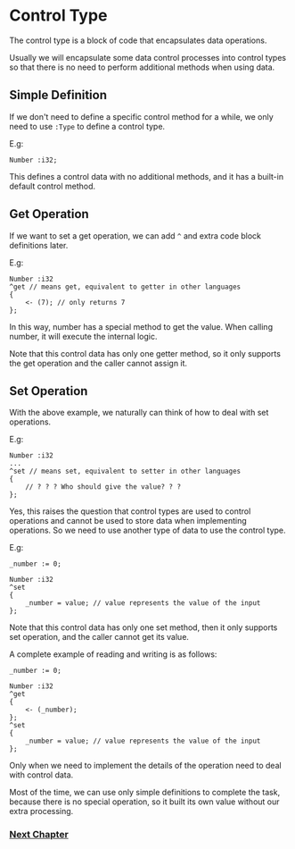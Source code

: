 # Control Type
The control type is a block of code that encapsulates data operations.

Usually we will encapsulate some data control processes into control types so that there is no need to perform additional methods when using data.

## Simple Definition
If we don't need to define a specific control method for a while, we only need to use `:Type` to define a control type.

E.g:
```
Number :i32;
```
This defines a control data with no additional methods, and it has a built-in default control method.

## Get Operation
If we want to set a get operation, we can add `^` and extra code block definitions later.

E.g:
```
Number :i32
^get // means get, equivalent to getter in other languages
{
    <- (7); // only returns 7
};
```
In this way, number has a special method to get the value. When calling number, it will execute the internal logic.

Note that this control data has only one getter method, so it only supports the get operation and the caller cannot assign it.
## Set Operation
With the above example, we naturally can think of how to deal with set operations.

E.g:
```
Number :i32
...
^set // means set, equivalent to setter in other languages
{
    // ? ? ? Who should give the value? ? ?
};
```
Yes, this raises the question that control types are used to control operations and cannot be used to store data when implementing operations.
So we need to use another type of data to use the control type.

E.g:
```
_number := 0;

Number :i32
^set
{
    _number = value; // value represents the value of the input
};
```

Note that this control data has only one set method, then it only supports set operation, and the caller cannot get its value.

A complete example of reading and writing is as follows:
```
_number := 0;

Number :i32
^get
{
    <- (_number);
};
^set
{
    _number = value; // value represents the value of the input
};
```

Only when we need to implement the details of the operation need to deal with control data.

Most of the time, we can use only simple definitions to complete the task, because there is no special operation, so it built its own value without our extra processing.

### [Next Chapter](package-type.md)